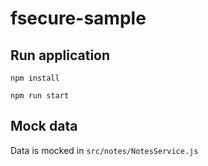 # fsecure-sample

## Run application

```npm install```

```npm run start```

## Mock data 

Data is mocked in ```src/notes/NotesService.js```

